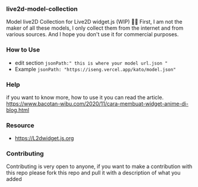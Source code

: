 ### live2d-model-collection
Model live2D Collection for Live2D widget.js (WIP)  💃👚
First, I am not the maker of all these models, I only collect them from the internet and from various sources. And I hope you don't use it for commercial purposes.
### How to Use
- edit section `jsonPath:" this is where your model url.json "`
- Example `jsonPath: "https://iseng.vercel.app/kato/model.json"`
### Help 
if you want to know more, how to use it you can read the article.
https://www.bacotan-wibu.com/2020/11/cara-membuat-widget-anime-di-blog.html
### Resource
- https://L2dwidget.js.org
### Contributing
Contributing is very open to anyone, if you want to make a contribution with this repo please fork this repo and pull it with a description of what you added






